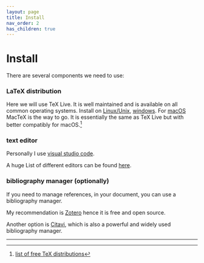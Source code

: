 ```yaml
---
layout: page
title: Install
nav_order: 2
has_children: true
---
```


# Install
There are several components we need to use:
### LaTeX distribution
Here we will use TeX Live. It is well maintained and is available on all common operating systems.
Install on [Linux/Unix](TeXLive/linuxunix.md), [windows](TeXLive/windows.md).
For [macOS](TeXLive/macOS.md) MacTeX is the way to go. It is essentially the same as TeX Live but with better compatibly for macOS.[^1]

### text editor
Personally I use [visual studio code](editor/vscode.md).

A huge List of different editors can be found [here](https://en.wikipedia.org/wiki/Comparison_of_TeX_editors).

### bibliography manager (optionally)
If you need to manage references, in your document, you can use a bibliography manager.

My recommendation is [Zotero](bibliography/zotero.md) hence it is free and open source.

Another option is [Citavi](https://www.citavi.com/), which is also a powerful and widely used bibliography manager.

---
[^1]: [list of free TeX distributions](https://tex.stackexchange.com/a/239204)